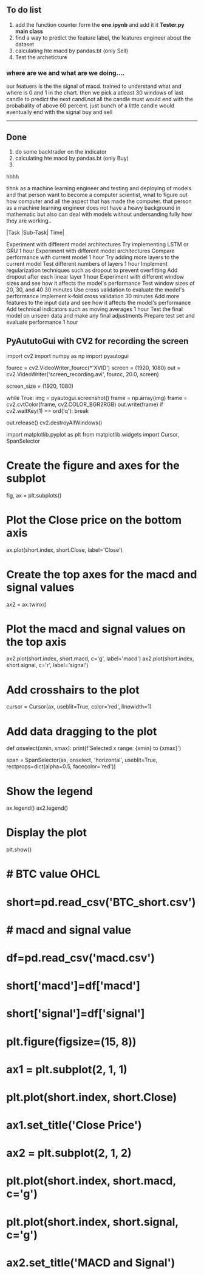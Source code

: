 

## To do list
1. add the function counter form the __one.ipynb__ and add it it __Tester.py main class__
2. find a way to predict the feature label, the features engineer about the dataset
3. calculating hte macd by pandas.bt (only Sell)
4. Test the archeticture



### where are we and what are we doing....
our featuers is the the signal of macd. trained to understand what and where is 0 and 1 in the chart. then we pick a atleast 30 windows of last
     candle to predict the next candl.not all the candle must would end with the probabality of above 60 percent. just bunch of a little  candle would
     eventually end with the signal buy and sell

----
## Done
1. do some backtrader on the indicator
2. calculating hte macd by pandas.bt (only Buy)
3. 


hhhh



tihnk as a machine learning engineer and testing and deploying of models and that person want to become a computer scientist, wnat to figure out how computer and all the aspect that has made the computer. that person as a machine learning engineer does not have a heavy background in mathematic but also can deal with models without undersanding fully how they are working..



|Task	|Sub-Task|	Time|


Experiment with different model architectures	Try implementing LSTM or GRU	1 hour
Experiment with different model architectures	Compare performance with current model	1 hour
Try adding more layers to the current model	Test different numbers of layers	1 hour
Implement regularization techniques such as dropout to prevent overfitting	Add dropout after each linear layer	1 hour
Experiment with different window sizes and see how it affects the model's performance	Test window sizes of 20, 30, and 40	30 minutes
Use cross validation to evaluate the model's performance	Implement k-fold cross validation	30 minutes
Add more features to the input data and see how it affects the model's performance	Add technical indicators such as moving averages	1 hour
Test the final model on unseen data and make any final adjustments	Prepare test set and evaluate performance	1 hour


## PyAututoGui with CV2 for recording the screen
import cv2
import numpy as np
import pyautogui

fourcc = cv2.VideoWriter_fourcc(*'XVID')
screen = (1920, 1080)
out = cv2.VideoWriter('screen_recording.avi', fourcc, 20.0, screen)

screen_size = (1920, 1080)

while True:
    img = pyautogui.screenshot()
    frame = np.array(img)
    frame = cv2.cvtColor(frame, cv2.COLOR_BGR2RGB)
    out.write(frame)
    if cv2.waitKey(1) == ord('q'):
        break

out.release()
cv2.destroyAllWindows()



import matplotlib.pyplot as plt
from matplotlib.widgets import Cursor, SpanSelector

# Create the figure and axes for the subplot
fig, ax = plt.subplots()

# Plot the Close price on the bottom axis
ax.plot(short.index, short.Close, label='Close')

# Create the top axes for the macd and signal values
ax2 = ax.twinx()

# Plot the macd and signal values on the top axis
ax2.plot(short.index, short.macd, c='g', label='macd')
ax2.plot(short.index, short.signal, c='r', label='signal')

# Add crosshairs to the plot
cursor = Cursor(ax, useblit=True, color='red', linewidth=1)

# Add data dragging to the plot
def onselect(xmin, xmax):
    print(f'Selected x range: {xmin} to {xmax}')

span = SpanSelector(ax, onselect, 'horizontal', useblit=True, rectprops=dict(alpha=0.5, facecolor='red'))

# Show the legend
ax.legend()
ax2.legend()

# Display the plot
plt.show()


# # BTC value OHCL
# short=pd.read_csv('BTC_short.csv')

# # macd and signal value
# df=pd.read_csv('macd.csv')

# short['macd']=df['macd']

# short['signal']=df['signal']

# plt.figure(figsize=(15, 8)) 
# ax1 = plt.subplot(2, 1, 1)
# plt.plot(short.index, short.Close)
# ax1.set_title('Close Price')

# ax2 = plt.subplot(2, 1, 2)
# plt.plot(short.index, short.macd, c='g')
# plt.plot(short.index, short.signal, c='g')
# ax2.set_title('MACD and Signal')


